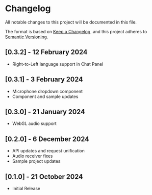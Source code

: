 # Changelog
All notable changes to this project will be documented in this file.

The format is based on [Keep a Changelog](https://keepachangelog.com/en/1.0.0/),
and this project adheres to [Semantic Versioning](https://semver.org/spec/v2.0.0.html).

## [0.3.2] - 12 February 2024
- Right-to-Left language support in Chat Panel 

## [0.3.1] - 3 February 2024
- Microphone dropdown component
- Component and sample updates

## [0.3.0] - 21 January 2024
- WebGL audio support

## [0.2.0] - 6 December 2024
- API updates and request unification
- Audio receiver fixes
- Sample project updates

## [0.1.0] - 21 October 2024
- Initial Release
